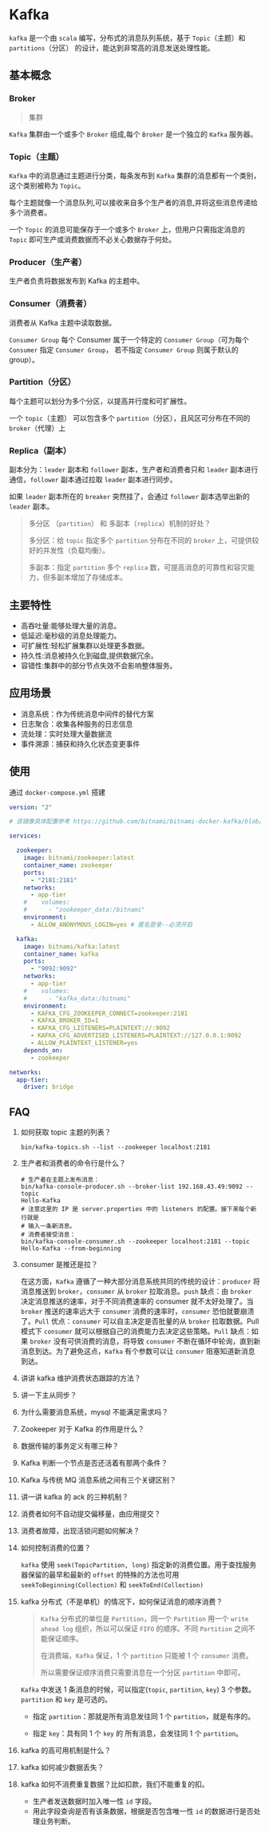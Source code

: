 # Kafka

`kafka` 是一个由 `scala` 编写，分布式的消息队列系统，基于 `Topic`（主题）和 `partitions`（分区） 的设计，能达到非常高的消息发送处理性能。

## 基本概念

### Broker

> 集群

`Kafka` 集群由一个或多个 `Broker` 组成,每个 `Broker` 是一个独立的 `Kafka` 服务器。

### Topic（主题）

`Kafka` 中的消息通过主题进行分类，每条发布到 `Kafka` 集群的消息都有一个类别，这个类别被称为 `Topic`。

每个主题就像一个消息队列,可以接收来自多个生产者的消息,并将这些消息传递给多个消费者。

一个 `Topic` 的消息可能保存于一个或多个 `Broker` 上，但用户只需指定消息的 `Topic` 即可生产或消费数据而不必关心数据存于何处。

### Producer（生产者）

生产者负责将数据发布到 Kafka 的主题中。

### Consumer（消费者）

消费者从 Kafka 主题中读取数据。

`Consumer Group` 每个 Consumer 属于一个特定的 `Consumer Group`（可为每个 `Consumer` 指定 `Consumer Group`，
若不指定 `Consumer Group` 则属于默认的 group）。

### Partition（分区）

> 

每个主题可以划分为多个分区，以提高并行度和可扩展性。

一个 `topic`（主题） 可以包含多个 `partition`（分区），且风区可分布在不同的 `broker`（代理）上

### Replica（副本）

副本分为：`leader` 副本和 `follower` 副本，生产者和消费者只和 `leader` 副本进行通信，`follower` 副本通过拉取 `leader`
副本进行同步。

如果 `leader` 副本所在的 `breaker` 突然挂了，会通过 `follower` 副本选举出新的 `leader` 副本。

> 多分区 （`partition`） 和 多副本（`replica`）机制的好处？
>
> 多分区：给 `topic` 指定多个 `partition` 分布在不同的 `broker` 上，可提供较好的并发性（负载均衡）。
>
> 多副本：指定 `partition` 多个 `replica` 数，可提高消息的可靠性和容灾能力，但多副本增加了存储成本。

## 主要特性

- 高吞吐量:能够处理大量的消息。
- 低延迟:毫秒级的消息处理能力。
- 可扩展性:轻松扩展集群以处理更多数据。
- 持久性:消息被持久化到磁盘,提供数据冗余。
- 容错性:集群中的部分节点失效不会影响整体服务。

## 应用场景

- 消息系统：作为传统消息中间件的替代方案
- 日志聚合：收集各种服务的日志信息
- 流处理：实时处理大量数据流
- 事件溯源：捕获和持久化状态变更事件

## 使用

通过 `docker-compose.yml` 搭建

```yaml
version: "2"

# 该镜像具体配置参考 https://github.com/bitnami/bitnami-docker-kafka/blob/master/README.md

services:

  zookeeper:
    image: bitnami/zookeeper:latest
    container_name: zookeeper
    ports:
      - "2181:2181"
    networks:
      - app-tier
    #    volumes:
    #      - "zookeeper_data:/bitnami"
    environment:
      - ALLOW_ANONYMOUS_LOGIN=yes # 匿名登录--必须开启

  kafka:
    image: bitnami/kafka:latest
    container_name: kafka
    ports:
      - "9092:9092"
    networks:
      - app-tier
    #    volumes:
    #      - "kafka_data:/bitnami"
    environment:
      - KAFKA_CFG_ZOOKEEPER_CONNECT=zookeeper:2181
      - KAFKA_BROKER_ID=1
      - KAFKA_CFG_LISTENERS=PLAINTEXT://:9092
      - KAFKA_CFG_ADVERTISED_LISTENERS=PLAINTEXT://127.0.0.1:9092
      - ALLOW_PLAINTEXT_LISTENER=yes
    depends_on:
      - zookeeper

networks:
  app-tier:
    driver: bridge
```

## FAQ

1. 如何获取 topic 主题的列表？

    ```shell
    bin/kafka-topics.sh --list --zookeeper localhost:2181
    ```
2. 生产者和消费者的命令行是什么？

   ```shell
   # 生产者在主题上发布消息：
   bin/kafka-console-producer.sh --broker-list 192.168.43.49:9092 --topic
   Hello-Kafka
   # 注意这里的 IP 是 server.properties 中的 listeners 的配置。接下来每个新行就是
   # 输入一条新消息。
   # 消费者接受消息：
   bin/kafka-console-consumer.sh --zookeeper localhost:2181 --topic
   Hello-Kafka --from-beginning
   ```

3. consumer 是推还是拉？

   在这方面，`Kafka` 遵循了一种大部分消息系统共同的传统的设计：`producer` 将消息推送到 `broker`，`consumer` 从 `broker`
   拉取消息。`push` 缺点：由 `broker` 决定消息推送的速率，对于不同消费速率的 consumer 就不太好处理了。当 `broker`
   推送的速率远大于 `consumer` 消费的速率时，`consumer` 恐怕就要崩溃了。`Pull` 优点：`consumer`
   可以自主决定是否批量的从 `broker` 拉取数据。Pull 模式下 `consumer` 就可以根据自己的消费能力去决定这些策略。`Pull`
   缺点：如果 `broker` 没有可供消费的消息，将导致 `consumer` 不断在循环中轮询，直到新消息到达。为了避免这点，`Kafka`
   有个参数可以让 `consumer` 阻塞知道新消息到达。

4. 讲讲 kafka 维护消费状态跟踪的方法？
5. 讲一下主从同步？
6. 为什么需要消息系统，mysql 不能满足需求吗？
7. Zookeeper 对于 Kafka 的作用是什么？
8. 数据传输的事务定义有哪三种？
9. Kafka 判断一个节点是否还活着有那两个条件？
10. Kafka 与传统 MQ 消息系统之间有三个关键区别？
11. 讲一讲 kafka 的 ack 的三种机制？
12. 消费者如何不自动提交偏移量，由应用提交？
13. 消费者故障，出现活锁问题如何解决？

14. 如何控制消费的位置？

    `kafka` 使用 `seek(TopicPartition, long)` 指定新的消费位置。用于查找服务器保留的最早和最新的 `offset`
    的特殊的方法也可用 `seekToBeginning(Collection)` 和 `seekToEnd(Collection)`

15. kafka 分布式（不是单机）的情况下，如何保证消息的顺序消费？

    > `Kafka` 分布式的单位是 `Partition`，同一个 `Partition` 用一个 `write ahead log` 组织，所以可以保证 `FIFO`
    > 的顺序。不同 `Partition` 之间不能保证顺序。
    >
    > 在消费端，`Kafka` 保证，1 个 `partition` 只能被 1 个 `consumer` 消费。
    >
    > 所以需要保证顺序消费只需要消息在一个分区 `partition` 中即可。

    `Kafka` 中发送 1 条消息的时候，可以指定(`topic`, `partition`, `key`) 3 个参数。`partition` 和 `key` 是可选的。

    - 指定 `partition`：那就是所有消息发往同 1 个 `partition`，就是有序的。

    - 指定 `key`：具有同 1 个 `key` 的 所有消息，会发往同 1 个 `partition`。

16. kafka 的高可用机制是什么？

17. kafka 如何减少数据丢失？

18. kafka 如何不消费重复数据？比如扣款，我们不能重复的扣。

    - 生产者发送数据时加入唯一性 `id` 字段。
    - 用此字段查询是否有该条数据，根据是否包含唯一性 `id` 的数据进行是否处理业务判断。
